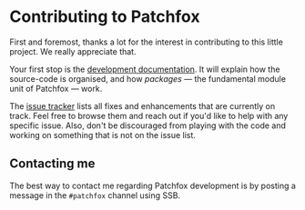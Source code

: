 # Contributing to Patchfox

First and foremost, thanks a lot for the interest in contributing to this little project. We really appreciate that.

Your first stop is the [development documentation](https://patchfox.org/development). It will explain how the source-code is organised, and how _packages_ — the fundamental module unit of Patchfox — work.

The [issue tracker](https://github.com/soapdog/patchfox/issues) lists all fixes and enhancements that are currently on track. Feel free to browse them and reach out if you'd like to help with any specific issue. Also, don't be discouraged from playing with the code and working on something that is not on the issue list. 

## Contacting me

The best way to contact me regarding Patchfox development is by posting a message in the `#patchfox` channel using SSB.
